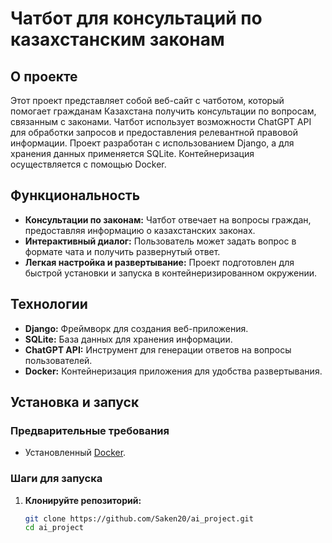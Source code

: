 # Чатбот для консультаций по казахстанским законам

## О проекте

Этот проект представляет собой веб-сайт с чатботом, который помогает гражданам Казахстана получить консультации по вопросам, связанным с законами. Чатбот использует возможности ChatGPT API для обработки запросов и предоставления релевантной правовой информации. Проект разработан с использованием Django, а для хранения данных применяется SQLite. Контейнеризация осуществляется с помощью Docker.

## Функциональность

- **Консультации по законам:** Чатбот отвечает на вопросы граждан, предоставляя информацию о казахстанских законах.
- **Интерактивный диалог:** Пользователь может задать вопрос в формате чата и получить развернутый ответ.
- **Легкая настройка и развертывание:** Проект подготовлен для быстрой установки и запуска в контейнеризированном окружении.

## Технологии

- **Django:** Фреймворк для создания веб-приложения.
- **SQLite:** База данных для хранения информации.
- **ChatGPT API:** Инструмент для генерации ответов на вопросы пользователей.
- **Docker:** Контейнеризация приложения для удобства развертывания.
  
## Установка и запуск

### Предварительные требования

- Установленный [Docker](https://www.docker.com/get-started).

### Шаги для запуска

1. **Клонируйте репозиторий:**

   ```bash
   git clone https://github.com/Saken20/ai_project.git
   cd ai_project
